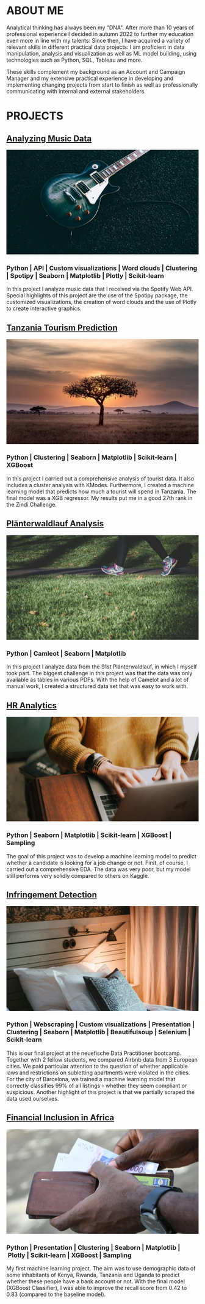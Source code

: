 # ABOUT ME
Analytical thinking has always been my "DNA". After more than 10 years of professional experience I decided in autumn 2022 to further my education even more in line with my talents: Since then, I have acquired a variety of relevant skills in different practical data projects: I am proficient in data manipulation, analysis and visualization as well as ML model building, using technologies such as Python, SQL, Tableau and more.

These skills complement my background as an Account and Campaign Manager and my extensive practical experience in developing and implementing changing projects from start to finish as well as professionally communicating with internal and external stakeholders.

# PROJECTS

## [Analyzing Music Data](https://github.com/scheinmensch/Spotify)
![](/assets/img/music.jpg)

### Python | API | Custom visualizations | Word clouds | Clustering | Spotipy | Seaborn | Matplotlib | Plotly | Scikit-learn

In this project I analyze music data that I received via the Spotify Web API. Special highlights of this project are the use of the Spotipy package, the customized visualizations, the creation of word clouds and the use of Plotly to create interactive graphics.

## [Tanzania Tourism Prediction](https://github.com/scheinmensch/Tanzania_Tourism_Prediction)
![](/assets/img/tanzania.jpg)

### Python | Clustering | Seaborn | Matplotlib | Scikit-learn | XGBoost

In this project I carried out a comprehensive analysis of tourist data. It also includes a cluster analysis with KModes. Furthermore, I created a machine learning model that predicts how much a tourist will spend in Tanzania. The final model was a XGB regressor. My results put me in a good 27th rank in the Zindi Challenge.

## [Plänterwaldlauf Analysis](https://github.com/scheinmensch/Plaenterwaldlauf)
![](/assets/img/running.jpg)

### Python | Camleot | Seaborn | Matplotlib

In this project I analyze data from the 91st Plänterwaldlauf, in which I myself took part. The biggest challenge in this project was that the data was only available as tables in various PDFs. With the help of Camelot and a lot of manual work, I created a structured data set that was easy to work with.

## [HR Analytics](https://github.com/scheinmensch/HR-Analytics)
![](/assets/img/hr.jpg)

### Python | Seaborn | Matplotlib | Scikit-learn | XGBoost | Sampling

The goal of this project was to develop a machine learning model to predict whether a candidate is looking for a job change or not. First, of course, I carried out a comprehensive EDA. The data was very poor, but my model still performs very solidly compared to others on Kaggle.

## [Infringement Detection](https://github.com/scheinmensch/Infringement_Detection_on_Airbnb)
![](/assets/img/airbnb.jpg)

### Python | Webscraping | Custom visualizations | Presentation | Clustering | Seaborn | Matplotlib | Beautifulsoup | Selenium | Scikit-learn

This is our final project at the neuefische Data Practitioner bootcamp. Together with 2 fellow students, we compared Airbnb data from 3 European cities. We paid particular attention to the question of whether applicable laws and restrictions on subletting apartments were violated in the cities. For the city of Barcelona, we trained a machine learning model that correctly classifies 99% of all listings - whether they seem compliant or suspicious. Another highlight of this project is that we partially scraped the data used ourselves.

## [Financial Inclusion in Africa](https://github.com/scheinmensch/Financial_inclusion_in_Africa)
![](/assets/img/inclusion.jpg)

### Python | Presentation | Clustering | Seaborn | Matplotlib | Plotly | Scikit-learn | XGBoost | Sampling

My first machine learning project. The aim was to use demographic data of some inhabitants of Kenya, Rwanda, Tanzania and Uganda to predict whether these people have a bank account or not. With the final model (XGBoost Classifier), I was able to improve the recall score from 0.42 to 0.83 (compared to the baseline model).
